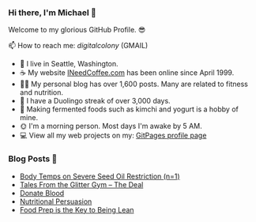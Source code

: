 ### Hi there, I'm Michael 👋

Welcome to my glorious GitHub Profile. 😎

📫 How to reach me: _digitalcolony_ (GMAIL)

- 🌳 I live in Seattle, Washington.
- ☕ My website [INeedCoffee.com](https://ineedcoffee.com) has been online since April 1999.
- 💪🏼 My personal blog has over 1,600 posts. Many are related to fitness and nutrition.
- 🍎 I have a Duolingo streak of over 3,000 days.
- 🥕 Making fermented foods such as kimchi and yogurt is a hobby of mine.
- 🌞 I'm a morning person. Most days I'm awake by 5 AM.
- 💻 View all my web projects on my: [GitPages profile page](https://digitalcolony.github.io/)

### Blog Posts 📝

<!-- BLOG-POST-LIST:START -->
- [Body Temps on Severe Seed Oil Restriction &lpar;n=1&rpar;](https://criticalmas.org/2024/08/body-temps-on-severe-seed-oil-restriction-n1/)
- [Tales From the Glitter Gym – The Deal](https://criticalmas.org/2024/08/tales-from-the-glitter-gym-the-deal/)
- [Donate Blood](https://criticalmas.org/2024/07/donate-blood/)
- [Nutritional Persuasion](https://criticalmas.org/2024/06/nutritional-persuasion/)
- [Food Prep is the Key to Being Lean](https://criticalmas.org/2024/06/food-prep-is-the-key-to-being-lean/)
<!-- BLOG-POST-LIST:END -->

